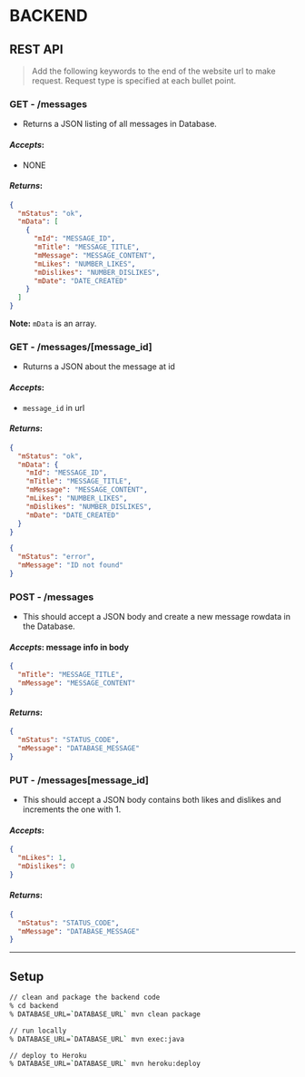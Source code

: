 # **BACKEND**

## REST API

> Add the following keywords to the end of the website url to make request. Request type is specified at each bullet point.

### **GET - /messages**

- Returns a JSON listing of all messages in Database.

#### _Accepts_:

- NONE

#### _Returns_:

```json
{
  "mStatus": "ok",
  "mData": [
    {
      "mId": "MESSAGE_ID",
      "mTitle": "MESSAGE_TITLE",
      "mMessage": "MESSAGE_CONTENT",
      "mLikes": "NUMBER_LIKES",
      "mDislikes": "NUMBER_DISLIKES",
      "mDate": "DATE_CREATED"
    }
  ]
}
```

**Note:** `mData` is an array.

### **GET - /messages/[message_id]**

- Ruturns a JSON about the message at id

#### _Accepts_:

- `message_id` in url

#### _Returns_:

```json
{
  "mStatus": "ok",
  "mData": {
    "mId": "MESSAGE_ID",
    "mTitle": "MESSAGE_TITLE",
    "mMessage": "MESSAGE_CONTENT",
    "mLikes": "NUMBER_LIKES",
    "mDislikes": "NUMBER_DISLIKES",
    "mDate": "DATE_CREATED"
  }
}
```

```json
{
  "mStatus": "error",
  "mMessage": "ID not found"
}
```

### **POST - /messages**

- This should accept a JSON body and create a new message rowdata in the Database.

#### _Accepts_: message info in body

```json
{
  "mTitle": "MESSAGE_TITLE",
  "mMessage": "MESSAGE_CONTENT"
}
```

#### _Returns_:

```json
{
  "mStatus": "STATUS_CODE",
  "mMessage": "DATABASE_MESSAGE"
}
```

### **PUT - /messages[message_id]**

- This should accept a JSON body contains both likes and dislikes and increments the one with 1.

#### _Accepts_:

```json
{
  "mLikes": 1,
  "mDislikes": 0
}
```

#### _Returns_:

```json
{
  "mStatus": "STATUS_CODE",
  "mMessage": "DATABASE_MESSAGE"
}
```

---

## Setup

```zsh
// clean and package the backend code
% cd backend
% DATABASE_URL=`DATABASE_URL` mvn clean package

// run locally
% DATABASE_URL=`DATABASE_URL` mvn exec:java

// deploy to Heroku
% DATABASE_URL=`DATABASE_URL` mvn heroku:deploy
```
